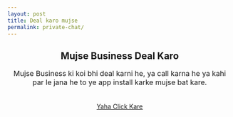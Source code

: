 ```yaml
---
layout: post
title: Deal karo mujse 
permalink: private-chat/
---
```

<center>
<div class="jumbotron">
  <h2>Mujse Business Deal Karo</h2>
 <p style="font-size: medium">
Mujse Business ki koi bhi deal karni he, ya call karna he ya kahi par le jana he to ye app install karke mujse bat kare.<br/><br/>

<a class="btn btn-primary btn-lg" href="http://www.enyusu.com/indiamart/" role="button">Yaha Click Kare</a><br/><br/>

